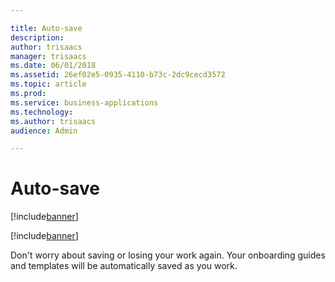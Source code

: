 ```yaml
---

title: Auto-save
description: 
author: trisaacs
manager: trisaacs
ms.date: 06/01/2018
ms.assetid: 26ef02e5-0935-4110-b73c-2dc9cecd3572
ms.topic: article
ms.prod: 
ms.service: business-applications
ms.technology: 
ms.author: trisaacs
audience: Admin

---
```

#  Auto-save

[!include[banner](../../../includes/banner.md)]

[!include[banner](../../../includes/public-preview.md)]

Don't worry about saving or losing your work again. Your onboarding guides and templates will be automatically saved as you work.